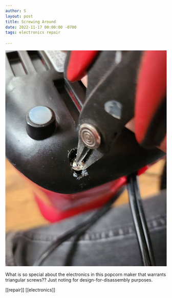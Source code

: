 ```yaml
---
author: S
layout: post
title: Screwing Around
date: 2022-11-17 00:00:00 -0700
tags: electronics repair

---
```

![](/assets/20221117_113910.jpg)

What is so special about the electronics in this popcorn maker that warrants triangular screws?? Just noting for design-for-disassembly purposes.

[[repair]] [[electronics]]